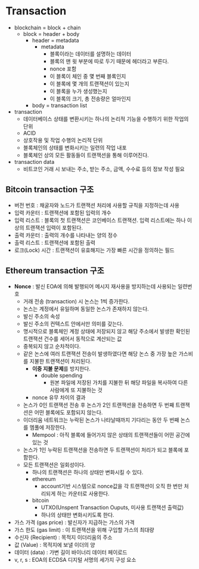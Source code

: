 # Transaction

* blockchain = block + chain
  * block = header + body
    * header = metadata
      * metadata
        * 블록이라는 데이터를 설명하는 데이터
        * 블록의 맨 윗 부분에 따로 두기 때문에 헤더라고 부른다.
        * nonce 포함
        * 이 블록이 체인 중 몇 번째 블록인지
        * 이 블록에 몇 개의 트랜잭션이 있는지
        * 이 블록을 누가 생성했는지
        * 이 블록의 크기, 총 전송량은 얼마인지
    * body = transaction list
* transaction
  * 데이터베이스 상태를 변환시키는 하나의 논리적 기능을 수행하기 위한 작업의 단위
  * ACID
  * 상호작용 및 작업 수행의 논리적 단위
  * 블록체인의 상태를 변화시키는 일련의 작업 내포
  * 블록체인 상의 모든 활동들이 트랜잭션을 통해 이루어진다.
* transaction data
  * 비트코인 거래 시 보내는 주소, 받는 주소, 금액, 수수료 등의 정보 작성 필요

## Bitcoin transaction 구조

* 버전 번호 : 채굴자와 노드가 트랜잭션 처리에 사용할 규칙을 지정하는데 사용
* 입력 카운터 : 트랜잭션에 포함된 입력의 개수
* 입력 리스트 : 블록의 첫 트랜잭션은 코인베이스 트랜잭션. 입력 리스트에는 하나 이상의 트랜잭션 입력이 포함된다.
* 출력 카운터 : 출력의 개수를 나타내는 양의 정수
* 출력 리스트 : 트랜잭션에 포함된 출력
* 로크(Lock) 시간 : 트랜잭션이 유효해지는 가장 빠른 시간을 정의하는 필드

## Ethereum transaction 구조

* **Nonce** : 발신 EOA에 의해 발행되어 메시지 재사용을 방지하는데 사용되는 일련번호
  * 거래 전송 (transaction) 시 논스는 1씩 증가한다.
  * 논스는 계정에서 유일하며 동일한 논스가 존재하지 않는다. 
  * 발신 주소의 속성
  * 발신 주소의 컨텍스트 안에서만 의미를 갖는다.
  * 명시적으로 블록체인 계정 상태에 저장되지 않고 해당 주소에서 발생한 확인된 트랜잭션 건수를 세어서 동적으로 계산되는 값
  * 중복되지 않고 순차적이다.
  * 같은 논스에 여러 트랜잭션 전송이 발생하였다면 해당 논스 중 가장 높은 가스비를 지불한 트랜잭션이 처리된다.
    * **이중 지불 문제**를 방지한다. 
      * double spending
        * 원본 파일에 저장된 가치를 지불한 뒤 해당 파일을 복사하여 다른 사람에게 또 지불하는 것
    * nonce 유무 차이의 결과
  * 논스가 0인 트랜잭션 전송 후 논스가 2인 트랜잭션을 전송하면 두 번째 트랜잭션은 어떤 블록에도 포함되지 않는다.
  * 이더리움 네트워크는 누락된 논스가 나타날때까지 기다리는 동안 두 번째 논스를 멤풀에 저장한다.
    * Mempool : 아직 블록에 들어가지 않은 상태의 트랜잭션들이 어떤 공간에 있는 것
  * 논스가 1인 누락된 트랜잭션을 전송하면 두 트랜잭션이 처리가 되고 블록에 포함한다.
  * 모든 트랜잭션은 일회성이다.
    * 하나의 트랜잭션은 하나의 상태만 변화시킬 수 있다.
    * ethereum 
      * account기반 시스템으로 nonce값을 각 트랜잭션이 오직 한 번만 처리되게 하는 카운터로 사용한다.
    * bitcoin
      * UTXO(Unspent Transaction Ouputs, 미사용 트랜잭션 출력값)
      * 하나의 상태만 변화시키도록 한다.
* 가스 가격 (gas price) : 발신자가 지급하는 가스의 가격
* 가스 한도 (gas limit) : 이 트랜잭션을 위해 구입할 가스의 최대량
* 수신자 (Recipient) : 목적지 이더리움의 주소
* 값 (Value) : 목적지에 보낼 이더의 양
* 데이터 (data) : 가변 길이 바이너리 데이터 페이로드
* v, r, s : EOA의 ECDSA 디지털 서명의 세가지 구성 요소